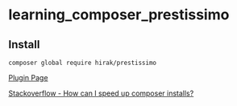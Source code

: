 # learning_composer_prestissimo

## Install

`composer global require hirak/prestissimo`

[Plugin Page](https://github.com/hirak/prestissimo)


[Stackoverflow - How can I speed up composer installs?](https://stackoverflow.com/questions/27986803/how-can-i-speed-up-composer-installs)

